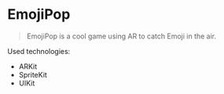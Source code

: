 #  EmojiPop

> EmojiPop is a cool game using AR to catch Emoji in the air.

Used technologies:
* ARKit
* SpriteKit
* UIKit

